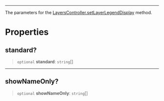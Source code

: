 ***

The parameters for the [LayersController.setLayerLegendDisplay](LayersController.md#setlayerlegenddisplay) method.

# Properties

## standard?

> `optional` **standard**: `string`\[]

***

## showNameOnly?

> `optional` **showNameOnly**: `string`\[]

